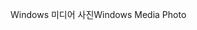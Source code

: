 <span data-ttu-id="c2917-101">Windows 미디어 사진</span><span class="sxs-lookup"><span data-stu-id="c2917-101">Windows Media Photo</span></span>